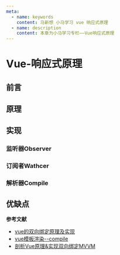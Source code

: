 ```yaml
---
meta:
  - name: keywords
    content: 马新想 小马学习 vue 响应式原理
  - name: description
    content: 本章为小马学习专栏——Vue响应式原理
---
```



# Vue-响应式原理


## 前言




## 原理




## 实现





### 监听器Observer





### 订阅者Wathcer





### 解析器Compile




## 优缺点




**参考文献**

- [vue的双向绑定原理及实现](https://www.cnblogs.com/canfoo/p/6891868.html)
- [vue模板渲染--compile](https://www.jianshu.com/p/743166a8968c)
- [剖析Vue原理&实现双向绑定MVVM](https://segmentfault.com/a/1190000006599500)